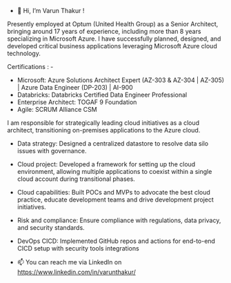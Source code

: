 - 👋 Hi, I’m Varun Thakur !

Presently employed at Optum (United Health Group) as a Senior Architect, bringing around 17 years of experience, including more than 8 years specializing in Microsoft Azure. I have successfully planned, designed, and developed critical business applications leveraging Microsoft Azure cloud technology.

Certifications : -
-  Microsoft: Azure Solutions Architect Expert (AZ-303 & AZ-304 | AZ-305) | Azure Data Engineer (DP-203) | AI-900
-  Databricks: Databricks Certified Data Engineer Professional
-  Enterprise Architect: TOGAF 9 Foundation
-  Agile: SCRUM Alliance CSM

I am responsible for strategically leading cloud initiatives as a cloud architect, transitioning on-premises applications to the Azure cloud. 
 
- Data strategy: Designed a centralized datastore to resolve data silo issues with governance. 
- Cloud project: Developed a framework for setting up the cloud environment, allowing multiple applications to coexist within a single cloud account during transitional phases. 
- Cloud capabilities: Built POCs and MVPs to advocate the best cloud practice, educate development teams and drive development project initiatives. 
- Risk and compliance: Ensure compliance with regulations, data privacy, and security standards. 
- DevOps CICD: Implemented GitHub repos and actions for end-to-end CICD setup with security tools integrations


- 📫 You can reach me via LinkedIn on https://www.linkedin.com/in/varunthakur/

<!---
varunnthakuur/varunnthakuur is a ✨ special ✨ repository because its `README.md` (this file) appears on your GitHub profile.
You can click the Preview link to take a look at your changes.
--->
